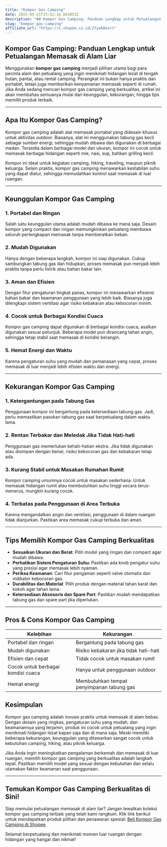 ```yaml
---
title: "Kompor Gas Camping"
date: 2025-05-21T15:52:16.663853Z
description: "## Kompor Gas Camping: Panduan Lengkap untuk Petualangan Memasak di Alam Liar..."
slug: "kompor-gas-camping"
affiliate_url: "https://s.shopee.co.id/2fyekBxvrt"
---
```

## Kompor Gas Camping: Panduan Lengkap untuk Petualangan Memasak di Alam Liar

Menggunakan **kompor gas camping** menjadi pilihan utama bagi para pecinta alam dan petualang yang ingin menikmati hidangan lezat di tengah hutan, pantai, atau rental camping. Perangkat ini bukan hanya praktis dan portabel, tetapi juga memberikan kenyamanan memasak seperti di rumah. Jika Anda sedang mencari kompor gas camping yang berkualitas, artikel ini akan membahas semuanya mulai dari keunggulan, kekurangan, hingga tips memilih produk terbaik.

---

## Apa Itu Kompor Gas Camping?

Kompor gas camping adalah alat memasak portabel yang didesain khusus untuk aktivitas outdoor. Biasanya, alat ini menggunakan tabung gas kecil sebagai sumber energi, sehingga mudah dibawa dan digunakan di berbagai medan. Tersedia dalam berbagai model dan ukuran, kompor ini cocok untuk memasak berbagai hidangan seperti mie, nasi, sup, bahkan grilling kecil.

Kompor ini ideal untuk kegiatan camping, hiking, traveling, maupun piknik keluarga. Selain praktis, kompor gas camping menawarkan kestabilan suhu yang dapat diatur, sehingga memudahkan kontrol saat memasak di luar ruangan.

---

## Keunggulan Kompor Gas Camping

### 1. Portabel dan Ringan

Salah satu keunggulan utama adalah mudah dibawa ke mana saja. Desain kompor yang compact dan ringan memungkinkan petualang membawa seluruh perlengkapan memasak tanpa memberatkan beban.

### 2. Mudah Digunakan

Hanya dengan beberapa langkah, kompor ini siap digunakan. Cukup sambungkan tabung gas dan hidupkan, proses memasak pun menjadi lebih praktis tanpa perlu listrik atau bahan bakar lain.

### 3. Aman dan Efisien

Dengan fitur pengaturan tingkat panas, kompor ini menawarkan efisiensi bahan bakar dan keamanan penggunaan yang lebih baik. Biasanya juga dilengkapi sistem ventilasi agar risiko kebakaran atau kebocoran minim.

### 4. Cocok untuk Berbagai Kondisi Cuaca

Kompor gas camping dapat digunakan di berbagai kondisi cuaca, asalkan digunakan sesuai petunjuk. Beberapa model pun dirancang tahan angin, sehingga tetap stabil saat memasak di kondisi berangin.

### 5. Hemat Energi dan Waktu

Karena pengaturan suhu yang mudah dan pemanasan yang cepat, proses memasak di luar menjadi lebih efisien waktu dan energi.

---

## Kekurangan Kompor Gas Camping

### 1. Ketergantungan pada Tabung Gas

Penggunaan kompor ini bergantung pada ketersediaan tabung gas. Jadi, perlu memastikan pasokan tabung gas saat berpetualang dalam waktu lama.

### 2. Rentan Terbakar dan Meledak Jika Tidak Hati-hati

Penggunaan gas memerlukan kehati-hatian ekstra. Jika tidak digunakan atau disimpan dengan benar, risiko kebocoran gas dan kebakaran tetap ada.

### 3. Kurang Stabil untuk Masakan Rumahan Rumit

Kompor camping umumnya cocok untuk masakan sederhana. Untuk memasak hidangan rumit atau membutuhkan suhu tinggi secara terus-menerus, mungkin kurang cocok.

### 4. Terbatas pada Penggunaan di Area Terbuka

Karena mengandalkan angin dan ventilasi, penggunaan di dalam ruangan tidak dianjurkan. Pastikan area memasak cukup terbuka dan aman.

---

## Tips Memilih Kompor Gas Camping Berkualitas

- **Sesuaikan Ukuran dan Berat**: Pilih model yang ringan dan compact agar mudah dibawa.
- **Perhatikan Sistem Pengaturan Suhu**: Pastikan ada knob pengatur suhu yang presisi agar memasak lebih nyaman.
- **Periksa Keamanan**: Cari fitur pengaman seperti valve otomatis dan indikator kebocoran gas.
- **Durabilitas dan Material**: Pilih produk dengan material tahan karat dan kokoh agar tahan lama.
- **Ketersediaan Aksesoris dan Spare Part**: Pastikan mudah mendapatkan tabung gas dan spare part jika diperlukan.

---

## Pros & Cons Kompor Gas Camping

| Kelebihan | Kekurangan |
| --- | --- |
| Portabel dan ringan | Bergantung pada tabung gas |
| Mudah digunakan | Risiko kebakaran jika tidak hati-hati |
| Efisien dan cepat | Tidak cocok untuk masakan rumit |
| Cocok untuk berbagai kondisi cuaca | Hanya untuk penggunaan outdoor |
| Hemat energi | Membutuhkan tempat penyimpanan tabung gas |


## Kesimpulan

Kompor gas camping adalah inovasi praktis untuk memasak di alam bebas. Dengan desain yang ringkas, pengaturan suhu yang mudah, dan keamanannya yang terjamin, produk ini cocok untuk petualang yang ingin menikmati hidangan lezat kapan saja dan di mana saja. Meski memiliki beberapa kekurangan, keunggulan yang ditawarkan sangat cocok untuk kebutuhan camping, hiking, atau piknik keluarga.

Jika Anda ingin meningkatkan pengalaman berkemah dan memasak di luar ruangan, memilih kompor gas camping yang berkualitas adalah langkah tepat. Pastikan memilih model yang sesuai dengan kebutuhan dan selalu utamakan faktor keamanan saat penggunaan.

---

## Temukan Kompor Gas Camping Berkualitas di Sini!

Siap memulai petualangan memasak di alam liar? Jangan lewatkan koleksi kompor gas camping terbaik yang telah kami rangkum. Klik link berikut untuk mendapatkan produk pilihan dan penawaran spesial: [Beli Kompor Gas Camping di Shopee](https://s.shopee.co.id/2fyekBxvrt).

Selamat berpetualang dan menikmati momen luar ruangan dengan hidangan yang hangat dan nikmat!